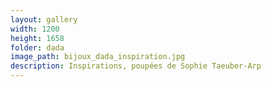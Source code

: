```yaml
---
layout: gallery
width: 1200
height: 1658
folder: dada
image_path: bijoux_dada_inspiration.jpg
description: Inspirations, poupées de Sophie Taeuber-Arp
---
```

